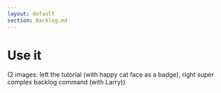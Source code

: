 ```yaml
---
layout: default
section: Backlog.md
---
```


# Use it

(2 images: left the tutorial (with happy cat face as a badge), right super complex backlog command (with Larry))
